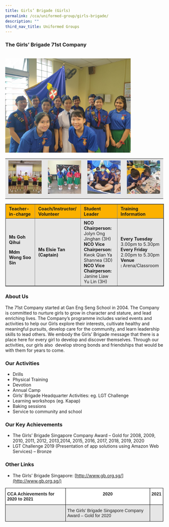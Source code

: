 ```yaml
---
title: Girls’ Brigade (Girls)
permalink: /cca/uniformed-group/girls-brigade/
description: ""
third_nav_title: Uniformed Groups
---
```

### The Girls’ Brigade 71st Company
<br>
<img src="/images/GB1-scaled.jpeg" 
         style="width:400px"
	/>
<br>

<table style="box-sizing: inherit; border-collapse: collapse; border-spacing: 0px; max-width: 100%; color: rgb(34, 34, 34); font-family: &quot;Source Sans Pro&quot;, sans-serif; font-size: 16px; font-style: normal; font-variant-ligatures: normal; font-variant-caps: normal; font-weight: 400; letter-spacing: normal; orphans: 2; text-align: start; text-transform: none; white-space: normal; widows: 2; word-spacing: 0px; -webkit-text-stroke-width: 0px; background-color: rgb(255, 255, 255); text-decoration-thickness: initial; text-decoration-style: initial; text-decoration-color: initial; width: 826.664px;"><tbody style="box-sizing: inherit;"><tr style="box-sizing: inherit; background: rgb(230, 230, 230);"><td style="box-sizing: inherit; padding: 5px 10px; text-align: center;"><a href="/images/GB2-150x150.jpeg" style="box-sizing: inherit; background-color: transparent; transition: all 0.25s ease-in-out 0s; outline: 0px; color: rgb(255, 208, 26); text-decoration: underline;"><img class="alignnone size-thumbnail wp-image-21167" src="/images/GB2-150x150.jpeg" alt="Gb2" width="150" height="150" style="box-sizing: inherit; border: 0px; vertical-align: middle; max-width: 100%; height: auto; margin-bottom: 10px;"></a></td><td style="box-sizing: inherit; padding: 5px 10px; text-align: center;"><a href="/images/GB3-150x150.jpeg" style="box-sizing: inherit; background-color: transparent; transition: all 0.25s ease-in-out 0s; color: rgb(241, 174, 22); text-decoration: underline;"><img class="alignnone size-thumbnail wp-image-21168" src="/images/GB3-150x150.jpeg" alt="Gb3" width="150" height="150" style="box-sizing: inherit; border: 0px; vertical-align: middle; max-width: 100%; height: auto; margin-bottom: 10px;"></a></td><td style="box-sizing: inherit; padding: 5px 10px; text-align: center;"><a href="/images/GB4-150x150.jpeg" style="box-sizing: inherit; background-color: transparent; transition: all 0.25s ease-in-out 0s; color: rgb(241, 174, 22); text-decoration: underline;"><img class="alignnone size-thumbnail wp-image-21169" src="/images/GB4-150x150.jpeg" alt="Gb4" width="150" height="150" style="box-sizing: inherit; border: 0px; vertical-align: middle; max-width: 100%; height: auto; margin-bottom: 10px;"></a></td><td style="box-sizing: inherit; padding: 5px 10px; text-align: center;"><a href="/images/GB5-150x150.jpeg" style="box-sizing: inherit; background-color: transparent; transition: all 0.25s ease-in-out 0s; color: rgb(241, 174, 22); text-decoration: underline;"><img class="alignnone size-thumbnail wp-image-21170" src="/images/GB5-150x150.jpeg" alt="Gb5" width="150" height="150" style="box-sizing: inherit; border: 0px; vertical-align: middle; max-width: 100%; height: auto; margin-bottom: 10px;"></a></td></tr></tbody></table>

<table border="1" style="box-sizing: inherit; border-collapse: collapse; border-spacing: 0px; max-width: 100%; width: 826.664px;"><tbody style="box-sizing: inherit;"><tr style="box-sizing: inherit; background: rgb(252, 177, 0); height: 23px;"><td style="box-sizing: inherit; padding: 5px 10px; width: 199px; height: 23px;"><strong style="box-sizing: inherit; font-weight: bold;">Teacher-in-charge</strong></td><td style="box-sizing: inherit; padding: 5px 10px; width: 168px; height: 23px;"><strong style="box-sizing: inherit; font-weight: bold;">Coach/Instructor/<br style="box-sizing: inherit;">Volunteer</strong></td><td style="box-sizing: inherit; padding: 5px 10px; width: 233px; height: 23px;"><strong style="box-sizing: inherit; font-weight: bold;">Student Leader</strong></td><td style="box-sizing: inherit; padding: 5px 10px; width: 196px; height: 23px;"><strong style="box-sizing: inherit; font-weight: bold;">Training Information</strong></td></tr><tr style="box-sizing: inherit; background: rgb(230, 230, 230); height: 94.8125px;"><td style="box-sizing: inherit; padding: 5px 10px; width: 199px; height: 94.8125px;"><strong style="box-sizing: inherit; font-weight: bold;">Ms Goh Qihui</strong><p style="box-sizing: inherit;"></p><p style="box-sizing: inherit;"><strong style="box-sizing: inherit; font-weight: bold;">Mdm Wong Soo Sin</strong></p></td><td style="box-sizing: inherit; padding: 5px 10px; width: 168px; height: 94.8125px;"><strong style="box-sizing: inherit; font-weight: bold;">Ms Elsie Tan (Captain)</strong></td><td style="box-sizing: inherit; padding: 5px 10px; width: 233px; height: 94.8125px;"><strong style="box-sizing: inherit; font-weight: bold;">NCO Chairperson:</strong><br style="box-sizing: inherit;">Jolyn Ong Jinghan (3H)<br style="box-sizing: inherit;"><strong style="box-sizing: inherit; font-weight: bold;">NCO Vice&nbsp; Chairperson:</strong><br style="box-sizing: inherit;">Kwok Qian Ya Shannea (3D)<br style="box-sizing: inherit;"><strong style="box-sizing: inherit; font-weight: bold;">NCO Vice&nbsp; Chairperson:</strong><br style="box-sizing: inherit;">Janine Liaw Yu Lin (3H)</td><td style="box-sizing: inherit; padding: 5px 10px; width: 196px; height: 94.8125px;"><strong style="box-sizing: inherit; font-weight: bold;">Every Tuesday</strong><br style="box-sizing: inherit;">3.00pm to 5.30pm<br style="box-sizing: inherit;"><strong style="box-sizing: inherit; font-weight: bold;">Every Friday</strong><br style="box-sizing: inherit;">2.00pm to 5.30pm<br style="box-sizing: inherit;"><strong style="box-sizing: inherit; font-weight: bold;">Venue :</strong>&nbsp;Arena/Classroom</td></tr></tbody></table>

### About Us

The 71st Company started at Gan Eng Seng School in 2004. The Company is committed to nurture girls to grow in character and stature, and lead enriching lives. The Company’s programme includes varied events and activities to help our Girls explore their interests, cultivate healthy and meaningful pursuits, develop care for the community, and learn leadership skills to lead others. We embody the Girls’ Brigade message that there is a place here for every girl to develop and discover themselves. Through our activities, our girls also  develop strong bonds and friendships that would be with them for years to come.

### Our Activities

*   Drills
*   Physical Training
*   Devotion
*   Annual Camp
*   Girls’ Brigade Headquarter Activities: eg. LGT Challenge
*   Learning workshops (eg. Kapap)
*   Baking sessions
*   Service to community and school

### Our Key Achievements

*   The Girls’ Brigade Singapore Company Award – Gold for 2008, 2009, 2010, 2011, 2012, 2013,2014, 2015, 2016, 2017, 2018, 2019, 2020
*   LGT Challenge 2019 (Presentation of app solutions using Amazon Web Services) – Bronze

### Other Links

*   The Girls’ Brigade Singapore: [http://www.gb.org.sg/](http://www.gb.org.sg/)

<style type="text/css">
.tg  {border-collapse:collapse;border-spacing:0;}
.tg td{border-color:black;border-style:solid;border-width:1px;font-family:Arial, sans-serif;font-size:14px;
  overflow:hidden;padding:10px 5px;word-break:normal;}
.tg th{border-color:black;border-style:solid;border-width:1px;font-family:Arial, sans-serif;font-size:14px;
  font-weight:normal;overflow:hidden;padding:10px 5px;word-break:normal;}
.tg .tg-l2bf{background-color:#FFF;color:#222;font-weight:bold;text-align:left;vertical-align:top}
.tg .tg-h5mn{background-color:#E6E6E6;color:#222;text-align:left;vertical-align:middle}
.tg .tg-5l0h{background-color:#e6e6e6;text-align:left;vertical-align:top}
.tg .tg-4ufn{background-color:#FFF;color:#222;font-weight:bold;text-align:center;vertical-align:top}
</style>
<table class="tg">
<thead>
  <tr>
    <th class="tg-l2bf"><span style="font-weight:bold">CCA Achievements for 2020 to 2021</span></th>
    <th class="tg-4ufn"><span style="font-weight:bold">2020</span></th>
    <th class="tg-l2bf"><span style="font-weight:bold">2021</span></th>
  </tr>
</thead>
<tbody>
  <tr>
    <td class="tg-h5mn"></td>
    <td class="tg-h5mn">The Girls’ Brigade Singapore Company Award – Gold for 2020</td>
    <td class="tg-5l0h"></td>
  </tr>
</tbody>
</table>